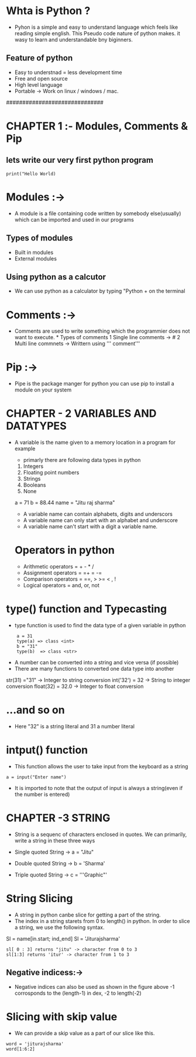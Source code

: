 # Whta is Python ?
* Pyhon is a simple and easy to understand language which feels like reading simple english. This Pseudo code nature of python makes. it wasy to learn and understandable bny biginners.

## Feature of python
* Easy to understnad = less development time 
* Free and open source
* High level language
* Portable -> Work on linux / windows / mac.


##############################

# CHAPTER 1 :- Modules, Comments & Pip
## lets write our very first python program

````
print("Hello World)
````
# Modules :->
* A module is a file containing code written by somebody else(usually) which can be imported and used in our programs

## Types of modules
* Built in modules 
* External modules

## Using python as a calcutor
* We can use python as a calculator by typing "Python + on the terminal

# Comments :->
*   Comments are used to write something which the programmier does not want to execute.
          *  Types of comments
1 Single line comments -> #
2 Multi line commnets -> Writtern using ''' comment'''

# Pip :->
* Pipe is the package manger for python you can use pip to install a module on your system


# CHAPTER - 2 VARIABLES AND DATATYPES

* A variable is the name given to a memory location in a program for example

    *  primarly there are following data types in python
    1) Integers
    2) Floating point numbers
    3) Strings
    4) Booleans
    5) None

    a = 71
    b = 88.44
    name = "Jitu raj sharma"

    * A variable name can contain alphabets, digits and underscors
    * A variable name can only start with an alphabet and underscore
    * A variable name can't start with a digit a variable name.

    # Operators in python
    * Arithmetic operators = + - * /
    * Assignment operators = =+ = -= 
    * Comparison operators = ==, > >= < , !
    * Logical operators = and, or, not

# type() function and Typecasting
* type function is used to find the data type of a given variable in python

````
    a = 31
    type(a) => class <int>
    b = "31"
    type(b)  => class <str>

````
* A number can be converted into a string and vice versa (if possible)
* There are many functions to converted one data type into another

str(31) ="31"  -> Integer to string conversion
int('32') = 32   -> String to integer conversion
float(32) = 32.0  -> Integer to float conversion


# ...and so on
*  Here "32" is a string literal and 31 a number literal


# intput() function 
* This function allows the user to take input from the keyboard as a string

````
a = input("Enter name") 
````
* It is  imported to note that the output of input is always a string(even if the number is entered)


# CHAPTER -3 STRING
*  String is a sequenc of characters enclosed in quotes. We can primarily, write a string in these three ways

* Single quoted String -> a =  "Jitu"
* Double quoted String -> b = 'Sharma'
* Triple quoted String  -> c = '''Graphic"'

# String Slicing
* A string in python canbe slice for getting a part of the string. 
* The index in a string starets from 0 to length() in python. In order to slice a string, we use the following syntax.

Sl = name[in.start; ind_end]
Sl = 'Jiturajsharma'
````
sl[ 0 : 3] returns "jitu" -> character from 0 to 3
sl[1:3] returns 'itur' -> character from 1 to 3 
````
## Negative indicess:->
* Negative indices can also be used as shown in the figure above -1 corrosponds to the (length-1) in dex, -2 to length(-2)


# Slicing with skip value
* We can provide a skip value as a part of our slice like this.

````
word = 'jiturajsharma'
word[1:6:2] 
````




